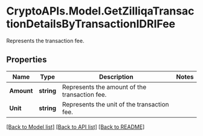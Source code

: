 # CryptoAPIs.Model.GetZilliqaTransactionDetailsByTransactionIDRIFee
Represents the transaction fee.

## Properties

Name | Type | Description | Notes
------------ | ------------- | ------------- | -------------
**Amount** | **string** | Represents the amount of the transaction fee. | 
**Unit** | **string** | Represents the unit of the transaction fee. | 

[[Back to Model list]](../README.md#documentation-for-models) [[Back to API list]](../README.md#documentation-for-api-endpoints) [[Back to README]](../README.md)


